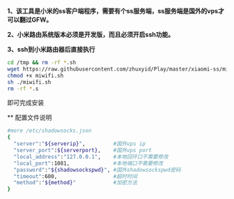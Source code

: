 **1、该工具是小米的ss客户端程序，需要有个ss服务端，ss服务端是国外的vps才可以翻过GFW。**

**2、小米路由系统版本必须是开发版，而且必须开启ssh功能。**

**3、ssh到小米路由器后直接执行**

```bash
cd /tmp && rm -rf *.sh
wget https://raw.githubusercontent.com/zhuxyid/Play/master/xiaomi-ss/miwifi.sh
chmod +x miwifi.sh
sh ./miwifi.sh
rm -rf *.s
```

即可完成安装

** 配置文件说明
```bash
#more /etc/shadowsocks.json
{
  "server":"${serverip}",         #国外vps ip
  "server_port":${serverport},    #国外vps port
  "local_address":"127.0.0.1",    #本地回环口不需要修改
  "local_port":1081,              #本地端口不需要修改
  "password":"${shadowsockspwd}", #国外shadowsockspwd密码
  "timeout":600,                  #超时时间
  "method":"${method}"            #加密方法
}
```
